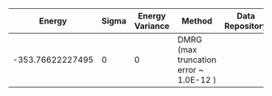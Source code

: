 | Energy                | Sigma           | Energy Variance  | Method                                                           | Data Repository                     |
|-----------------------|-----------------|------------------|------------------------------------------------------------------|-------------------------------------|
| -353.76622227495      | 0               | 0                | DMRG (max truncation error ~ 1.0E-12 )                           |
